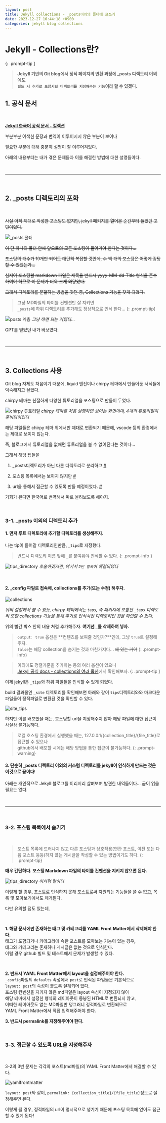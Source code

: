 ```yaml
---
layout: post
title: Jekyll collections - _posts이외의 폴더에 글쓰기
date: 2023-12-27 16:44:18 +0900
categories: jekyll blog collections
---
```


# Jekyll - Collections란?

{: .prompt-tip }
> **Jekyll 기반의 Git blog에서 정적 페이지의 변환 과정에 _posts 디렉토리 이외에도 <br> `빌드 시 추가로 포함시킬 디렉토리를 지정해주는 기능`이라 할 수 있겠다.**

## **1. 공식 문서**

<br>

**[Jekyll 한국어 공식 문서 - 컬렉션](https://jekyllrb-ko.github.io/docs/collections)**

부분부분 어색한 문장과 번역이 이루어지지 않은 부분이 보이나

필요한 부분에 대해 충분히 설명이 잘 이루어져있다.

아래의 내용부터는 내가 겪은 문제들과 이를 해결한 방법에 대한 설명들이다.

<br>

<hr>

<br>


## **2. _posts 디렉토리의 포화**

<br>

~~사실 아직 제대로 작성한 포스팅도 없지만, jekyll 패키지를 열어본 순간부터 들었던 고민이었다.~~

![_posts 폴더](/assets/img/posting/_posts_directory.png)

~~이 단 하나의 폴더 안에 앞으로의 모든 포스팅이 들어가야 한다는 것이다...~~

~~포스팅의 개수가 10개만 되어도 대단히 복잡할 것인데, 수 백 개의 포스팅은 어떻게 감당할 수 있겠는가...~~

~~심지어 포스팅할 markdown 파일은 제목을 반드시 yyyy-MM-dd-Title 형식을 준수하여야 하므로 이 문제가 더욱 크게 와닿았다.~~

~~그래서 디렉토리를 분할하는 방법을 찾던 중, Collections 기능을 찾게 되었다.~~

>그냥 MD파일의 타이틀 컨벤션만 잘 지키면<br>`_posts`에 하위 디렉토리를 추가해도 정상적으로 인식 한다...
{: .prompt-tip}

![posts 계층](/assets/img/posting/tree.png)
_그냥 하면 되는 거였다..._

GPT를 믿었던 내가 바보였다.

<br>

<hr>

<br>

## 3. **Collections 사용**

Git blog 자체도 처음이기 때문에, liquid 엔진이나 chirpy 테마에서 만들어둔 서식들에 익숙해지고 싶었다.

chirpy 테마는 친절하게 다양한 튜토리얼을 포스팅으로 만들어 두었다.

![chirpy 튜토리얼](/assets/img/posting/chirpy_tutorial.png)
_chirpy 테마를 처음 실행하면 보이는 화면이며, 4개의 튜토리얼이 준비되어있다_

해당 파일들은 chirpy 테마 위에서만 제대로 변환되기 때문에, vscode 등의 환경에서는 제대로 보이지 않는다.

즉, 블로그에서 튜토리얼을 없애면 튜토리얼을 볼 수 없어진다는 것이다...

그래서 해당 팁들을

1. _posts디렉토리가 아닌 다른 디렉토리로 분리하고 [#](/posts/Jekyll-블로그-collections-_posts말고-다른-디렉토리에-글쓰기/#3-1-_posts-이외의-디렉토리-추가)

2. 포스팅 목록에서는 보이지 않지만 [#](/posts/Jekyll-블로그-collections-_posts말고-다른-디렉토리에-글쓰기/#3-2-포스팅-목록에서-숨기기)

3. url을 통해서 접근할 수 있도록 만들 예정이었다. [#](/posts/Jekyll-블로그-collections-_posts말고-다른-디렉토리에-글쓰기/#3-3-접근할-수-있도록-url을-지정해주자)

기회가 된다면 한국어로 번역해서 따로 올려보도록 해야지.

<br>

### **3-1. _posts 이외의 디렉토리 추가**

#### 1. 먼저 루트 디렉토리에 추가할 디렉토리를 생성해주자.

나는 tip이 들어갈 디렉토리인만큼, `_tips`로 지정했다.

> 반드시 디렉토리 이름 앞에 `_`를 붙여줘야 인식할 수 있다.
{: .prompt-info }

![tips_directory](/assets/img/posting/_tips_directory.png)
_후술하겠지만, 여기서 `2번 항목`이 해결되었다_

<br>

#### 2. _config 파일로 접속해, collections를 추가(또는 수정) 해주자.

![collections](/assets/img/posting/collections.png)

*위의 설정에서 볼 수 있듯, chirpy 테마에서는 `taps`, 즉 패키지에 포함된 `_taps` 디렉토리 또한 collections 기능을 통해 추가로 인식시킨 디렉토리인 것을 확인할 수 있다.*

위의 빨간 박스 안의 내용 처럼 추가해주자. **여기선 `_`를 삭제하여 넣자.**


> `output: true` 옵션은 **컨텐츠를 보여줄 것인가?**인데, 그냥 `true`로 설정해주자. <br>`false`는 해당 collection을 숨기는 것과 마찬가지다... ~~왜 있는 거야~~
{: .prompt-info}

>이외에도 정렬기준을 추가하는 등의 여러 옵션이 있으니 <br> [Jekyll 공식 docs - collections의 여러 옵션](https://jekyllrb-ko.github.io/docs/collections/#%EB%AC%B8%EC%84%9C-%EC%88%9C%EC%84%9C-%EC%A1%B0%EC%A0%95)에서 확인해보자.
{: .prompt-tip }

이제 jekyll은 `_tips`와 하위 파일들을 인식할 수 있게 되었다.

build 결과물인 `_site` 디렉토리를 확인해보면 아래와 같이 `tips`디렉토리와와 마크다운 파일들이 정적파일로 변환된 것을 확인할 수 있다.

![site_tips](/assets/img/posting/_site.png)

하지만 이를 배포했을 때는, 호스팅할 url을 지정해주지 않아 해당 파일에 대한 접근이 사실상 불가능하다.

>로컬 호스팅 환경에서 실행했을 때는, 127.0.0.1/{collection_title}/{file_title}로 접근할 수 있으나 <br>github에서 배포할 시에는 해당 방법을 통한 접근이 불가능하다.
{: .prompt-warning}

#### 3. 단순히 _posts 디렉토리 이외의 커스텀 디렉토리를 jekyll이 인식하게 만드는 것은 이것으로 끝이다!

아래는 개인적으로 Jekyll 블로그를 이리저리 살펴보며 발견한 내역들이다... 굳이 읽을 필요는 없다.


<br>

<hr>

<br>

### **3-2. 포스팅 목록에서 숨기기**

<br>

>포스트 목록에 드러나지 않고 다른 포스팅과 상호작용(연관 포스트, 이전 또는 다음 포스트 등등)하지 않는 게시글을 작성할 수 있는 방법이기도 하다.
{: .prompt-tip}

**매우 간단하다. 포스팅 Markdown 파일의 타이틀 컨벤션을 지키지 않으면 된다.**

![tips_directory](/assets/img/posting/_tips_directory.png)
_이처럼 말이다_

이렇게 할 경우, 포스트로 인식하지 못해 포스트로써 지원되는 기능들을 쓸 수 없고, 목록 및 모아보기에서도 제거된다.

다만 유의할 점도 있는데,

<br>

**1. 해당 문서에만 존재하는 태그 및 카테고리를 YAML Front Matter에서 삭제해야 한다. <br>**
  태그가 포함되거나 카테고리에 속한 포스트를 모아보는 기능이 있는 경우, <br>
  태그와 카테고리는 존재하나 게시글은 없는 것으로 인식한다. <br>
  이럴 경우 github 빌드 및 테스트에서 문제가 발생할 수 있다.

<br>

**2. 반드시 YAML Front Matter에서 layout을 설정해주어야 한다.<br>**
  `_config`파일의 `defaults` 속성에서 `post`로 인식된 파일들은 기본적으로<br>
  `layout: post`의 속성이 붙도록 설계되어 있다.<br>
  포스팅 컨벤션을 지키지 않은 md파일은 layout 속성이 지정되지 않아<br>
  해당 테마에서 설정한 형식의 레이아웃이 동봉된 HTML로 변환되지 않고,<br>
  어떠한 레이아웃도 없는 MD파일만 덩그러니 정적파일로 변환되므로<br>
  YAML Front Matter에서 직접 입력해주어야 한다.<br>

**3. 반드시 permalink를 지정해주어야 한다.**

<br>

### **3-3. 접근할 수 있도록 URL을 지정해주자**

<br>

3-2의 3번 문제는 각각의 포스트(md파일)의 YAML Front Matter에서 해결할 수 있다.

![yamlfrontmatter](/assets/img/posting/yamlfrontmatter.png)

`layout: post`와 같이, `permalink: {collection_title}/{file_title}`정도로 설정해주면 된다.

이렇게 될 경우, 정적파일의 url이 명시적으로 생기기 때문에 포스팅 목록에 없어도 접근할 수 있게 된다!